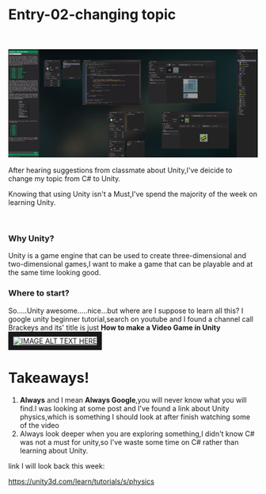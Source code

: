 # Entry-02-changing topic
<br>
<br>
<img src="unity.jpg" alt="unity tinker">
<p>After hearing suggestions from classmate about Unity,I've deicide to change my topic from C# to Unity.</p>

<p>Knowing that using Unity isn't a Must,I've spend the majority of the week on learning Unity.<p>

<br>
<h3>Why Unity?</h3>
<p>Unity is a game engine that can be used to create three-dimensional and two-dimensional games,I want to make a game that can be playable and at the same time looking good.</p>

<h3>Where to start?</h3>

<p>So.....Unity awesome.....nice...but where are I suppose to learn all this? I google unity beginner tutorial,search on youtube and I found a channel call Brackeys and its'
title is just <strong>How to make a Video Game in Unity</strong>
<a href="https://www.youtube.com/watch?v=j48LtUkZRjU&list=PLPV2KyIb3jR5QFsefuO2RlAgWEz6EvVi6" target="_blank"><img src="http://img.youtube.com/vi/j48LtUkZRjU/0.jpg" 
alt="IMAGE ALT TEXT HERE" width="240" height="180" border="10" /></a>
</p>


<h1>Takeaways!</h1>
<ol>
  <li> <strong>Always</strong> and I mean <strong>Always Google</strong>,you will never know what you will find.I was looking at some post and I've found a link about Unity physics,which is something I should look at after finish watching some of the video</li>
  <li>Always look deeper when you are exploring something,I didn't know C# was not a must for unity,so I've waste some time on C# rather than learning about Unity.</li>
</ol>

link I will look back this week: 

https://unity3d.com/learn/tutorials/s/physics